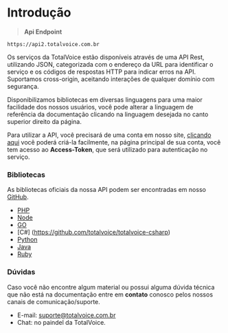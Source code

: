 # Introdução

> <b>Api Endpoint</b>

```text
https://api2.totalvoice.com.br
```

Os serviços da TotalVoice estão disponíveis através de uma API Rest, utilizando JSON, categorizada com o endereço da URL para identificar o serviço e
os códigos de respostas HTTP para indicar erros na API. Suportamos cross-origin, aceitando interações de qualquer domínio com segurança.

Disponibilizamos bibliotecas em diversas linguagens para uma maior facilidade dos nossos usuários, você pode alterar a linguagem de referência
da documentação clicando na linguagem desejada no canto superior direito da página.

Para utilizar a API, você precisará de uma conta em nosso site, <a href="https://www.totalvoice.com.br/signup.php" target="_blank">clicando aqui</a>
você poderá criá-la facilmente, na página principal de sua conta, você tem acesso ao **Access-Token**, que será utilizado para autenticação no serviço.

### Bibliotecas
As bibliotecas oficiais da nossa API podem ser encontradas em nosso [GitHub](https://github.com/totalvoice).

- [PHP](https://github.com/totalvoice/totalvoice-php)
- [Node](https://github.com/totalvoice/totalvoice-node)
- [GO](https://github.com/totalvoice/totalvoice-go)
- [C#] (https://github.com/totalvoice/totalvoice-csharp)
- [Python](https://github.com/totalvoice/totalvoice-python)
- [Java](https://github.com/totalvoice/totalvoice-java)
- [Ruby](https://github.com/totalvoice/totalvoice-ruby)

### Dúvidas

Caso você não encontre algum material ou possui alguma dúvida técnica que não está na documentação entre em <b>contato</b> conosco
pelos nossos canais de comunicação/suporte.

 - E-mail: suporte@totalvoice.com.br
 - Chat: no paindel da TotalVoice.